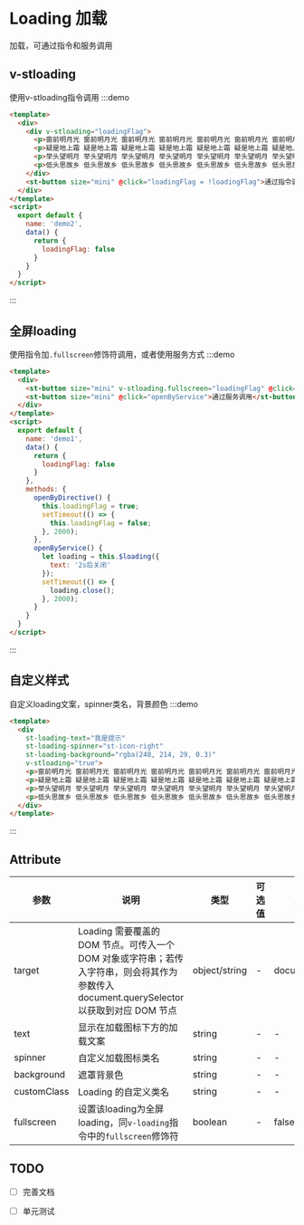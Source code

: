# Loading 加载
加载，可通过指令和服务调用

## v-stloading
使用v-stloading指令调用
:::demo

```html
<template>
  <div>
    <div v-stloading="loadingFlag">
      <p>窗前明月光 窗前明月光 窗前明月光 窗前明月光 窗前明月光 窗前明月光 窗前明月光 窗前明月光<p>
      <p>疑是地上霜 疑是地上霜 疑是地上霜 疑是地上霜 疑是地上霜 疑是地上霜 疑是地上霜 疑是地上霜<p>
      <p>举头望明月 举头望明月 举头望明月 举头望明月 举头望明月 举头望明月 举头望明月 举头望明月<p>
      <p>低头思故乡 低头思故乡 低头思故乡 低头思故乡 低头思故乡 低头思故乡 低头思故乡 低头思故乡<p>
    </div>
    <st-button size="mini" @click="loadingFlag = !loadingFlag">通过指令调用</st-button>
  </div>
</template>
<script>
  export default {
    name: 'demo2',
    data() {
      return {
        loadingFlag: false
      }
    }
  }
</script>
```
:::

## 全屏loading
使用指令加`.fullscreen`修饰符调用，或者使用服务方式
:::demo

```html
<template>
  <div>
    <st-button size="mini" v-stloading.fullscreen="loadingFlag" @click="openByDirective">通过指令调用</st-button>
    <st-button size="mini" @click="openByService">通过服务调用</st-button>
  </div>
</template>
<script>
  export default {
    name: 'demo1',
    data() {
      return {
        loadingFlag: false
      }
    },
    methods: {
      openByDirective() {
        this.loadingFlag = true;
        setTimeout(() => {
          this.loadingFlag = false;
        }, 2000);
      },
      openByService() {
        let loading = this.$loading({
          text: '2s后关闭'
        });
        setTimeout(() => {
          loading.close();
        }, 2000);
      }
    }
  }
</script>
```

:::

## 自定义样式
自定义loading文案，spinner类名，背景颜色
:::demo

```html
<template>
  <div
    st-loading-text="我是提示"
    st-loading-spinner="st-icon-right"
    st-loading-background="rgba(248, 214, 29, 0.3)"
    v-stloading="true">
    <p>窗前明月光 窗前明月光 窗前明月光 窗前明月光 窗前明月光 窗前明月光 窗前明月光 窗前明月光<p>
    <p>疑是地上霜 疑是地上霜 疑是地上霜 疑是地上霜 疑是地上霜 疑是地上霜 疑是地上霜 疑是地上霜<p>
    <p>举头望明月 举头望明月 举头望明月 举头望明月 举头望明月 举头望明月 举头望明月 举头望明月<p>
    <p>低头思故乡 低头思故乡 低头思故乡 低头思故乡 低头思故乡 低头思故乡 低头思故乡 低头思故乡<p>
  </div>
</template>
```

:::


## Attribute
|参数|说明|类型|可选值|默认值|
|-|-|-|-|-|
|target|Loading 需要覆盖的 DOM 节点。可传入一个 DOM 对象或字符串；若传入字符串，则会将其作为参数传入 document.querySelector以获取到对应 DOM 节点|object/string|-|document.body|
|text|显示在加载图标下方的加载文案|string|-|-|
|spinner|自定义加载图标类名|string|-|-|
|background|遮罩背景色|string|-|-|
|customClass|Loading 的自定义类名|string|-|-|
|fullscreen|设置该loading为全屏loading，同`v-loading`指令中的`fullscreen`修饰符|boolean|-|false|

## TODO
- [ ] 完善文档
- [ ] 单元测试


